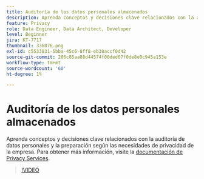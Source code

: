 ```yaml
---
title: Auditoría de los datos personales almacenados
description: Aprenda conceptos y decisiones clave relacionados con la auditoría de datos personales y la preparación según las necesidades de privacidad de la empresa.
feature: Privacy
role: Data Engineer, Data Architect, Developer
level: Beginner
jira: KT-7717
thumbnail: 336076.png
exl-id: c5533831-5bba-45c6-8ff8-eb38accf0d42
source-git-commit: 286c85aa88d44574f00ded67f0de8e0c945a153e
workflow-type: tm+mt
source-wordcount: '60'
ht-degree: 1%

---
```


# Auditoría de los datos personales almacenados

Aprenda conceptos y decisiones clave relacionados con la auditoría de datos personales y la preparación según las necesidades de privacidad de la empresa. Para obtener más información, visite la [documentación de Privacy Services](https://experienceleague.adobe.com/docs/experience-platform/privacy/home.html?lang=es).

>[!VIDEO](https://video.tv.adobe.com/v/3447651?learn=on&enablevpops&captions=spa)
